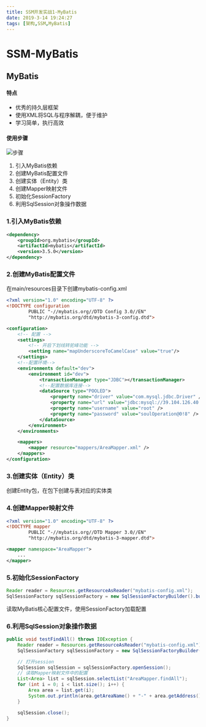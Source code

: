 ```yaml
---
title: SSM开发实战1-MyBatis
date: 2019-3-14 19:24:27
tags: [架构,SSM,MyBatis]
---
```


# SSM-MyBatis

## MyBatis

#### 特点

- 优秀的持久层框架
- 使用XML将SQL与程序解耦，便于维护
- 学习简单，执行高效

#### 使用步骤

![步骤](https://ws3.sinaimg.cn/large/005BYqpgly1g18elgio1pj30x80ky1jz.jpg)

1. 引入MyBatis依赖
2. 创建MyBatis配置文件
3. 创建实体（Entity）类
4. 创建Mapper映射文件
5. 初始化SessionFactory
6. 利用SqlSession对象操作数据

### 1.引入MyBatis依赖

```xml
<dependency>
    <groupId>org.mybatis</groupId>
    <artifactId>mybatis</artifactId>
    <version>3.5.0</version>
</dependency>
```

### 2.创建MyBatis配置文件

在main/resources目录下创建mybatis-config.xml

```xml
<?xml version="1.0" encoding="UTF-8" ?>
<!DOCTYPE configuration
        PUBLIC "-//mybatis.org//DTD Config 3.0//EN"
        "http://mybatis.org/dtd/mybatis-3-config.dtd">

<configuration>
    <!-- 配置 -->
    <settings>
        <!-- 开启下划线转驼峰功能 -->
        <setting name="mapUnderscoreToCamelCase" value="true"/>
    </settings>
    <!--配置环境-->
    <environments default="dev">
        <environment id="dev">
            <transactionManager type="JDBC"></transactionManager>
            <!--配置数据库连接-->
            <dataSource type="POOLED">
                <property name="driver" value="com.mysql.jdbc.Driver" />
                <property name="url" value="jdbc:mysql://39.104.126.40:3306/next-shop?useUnicode=true&amp;characterEncoding=UTF-8" />
                <property name="username" value="root" />
                <property name="password" value="soulOperation@0!8" />
            </dataSource>
        </environment>
    </environments>

    <mappers>
        <mapper resource="mappers/AreaMapper.xml" />
    </mappers>
</configuration>
```

### 3.创建实体（Entity）类

创建Entity包，在包下创建与表对应的实体类

### 4.创建Mapper映射文件

```xml
<?xml version="1.0" encoding="UTF-8" ?>
<!DOCTYPE mapper
        PUBLIC "-//mybatis.org//DTD Mapper 3.0//EN"
        "http://mybatis.org/dtd/mybatis-3-mapper.dtd">

<mapper namespace="AreaMapper">
	...
</mapper>
```

### 5.初始化SessionFactory

```java
Reader reader = Resources.getResourceAsReader("mybatis-config.xml");
SqlSessionFactory sqlSessionFactory = new SqlSessionFactoryBuilder().build(reader);
```

读取MyBatis核心配置文件，使用SessionFactory加载配置

### 6.利用SqlSession对象操作数据

```java
public void testFindAll() throws IOException {
    Reader reader = Resources.getResourceAsReader("mybatis-config.xml");
    SqlSessionFactory sqlSessionFactory = new SqlSessionFactoryBuilder().build(reader);

    // 打开session
    SqlSession sqlSession = sqlSessionFactory.openSession();
    // 读取Mapper映射文件中的配置
    List<Area> list = sqlSession.selectList("AreaMapper.findAll");
    for (int i = 0; i < list.size(); i++) {
        Area area = list.get(i);
        System.out.println(area.getAreaName() + "-" + area.getAddress());
    }

    sqlSession.close();
}
```
